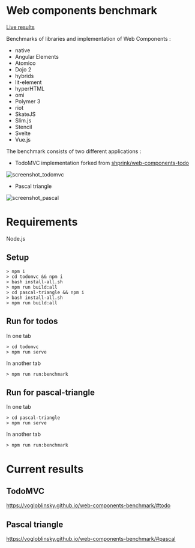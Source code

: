 # Web components benchmark

[Live results](https://vogloblinsky.github.io/web-components-benchmark/)

Benchmarks of libraries and implementation of Web Components :

-   native
-   Angular Elements
-   Atomico
-   Dojo 2
-   hybrids
-   lit-element
-   hyperHTML
-   omi
-   Polymer 3
-   riot
-   SkateJS
-   Slim.js
-   Stencil
-   Svelte
-   Vue.js

The benchmark consists of two different applications :

-   TodoMVC implementation forked from [shprink/web-components-todo](https://github.com/shprink/web-components-todo)

![screenshot_todomvc](common/screenshot_todomvc.png)

-   Pascal triangle

![screenshot_pascal](common/screenshot_pascal.png)

# Requirements

Node.js

## Setup

```
> npm i
> cd todomvc && npm i
> bash install-all.sh
> npm run build:all
> cd pascal-triangle && npm i
> bash install-all.sh
> npm run build:all
```

## Run for todos

In one tab

```
> cd todomvc
> npm run serve
```

In another tab

```
> npm run run:benchmark
```

## Run for pascal-triangle

In one tab

```
> cd pascal-triangle
> npm run serve
```

In another tab

```
> npm run run:benchmark
```

# Current results

## TodoMVC

https://vogloblinsky.github.io/web-components-benchmark/#todo

## Pascal triangle

https://vogloblinsky.github.io/web-components-benchmark/#pascal
